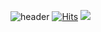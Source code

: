 ![header](https://capsule-render.vercel.app/api?type=waving&&color=gradient&height=300&section=header&text=WELCOME%20&fontSize=90&desc=HoonJae%20GitHub%20Profile%20&fontAlign=70&descAlign=83&descAlignY=65&animation=fadeIn)
[![Hits](https://hits.seeyoufarm.com/api/count/incr/badge.svg?url=https%3A%2F%2Fgithub.com%2Frlagnswo0505%2Frlagnswo0505&count_bg=%2371AA46&title_bg=%23555555&icon=&icon_color=%23FFC73E&title=hits&edge_flat=false)](https://hits.seeyoufarm.com)
<img src="https://img.shields.io/badge/HTML-#E34F26?style=for-the-badge&logo=html5&logoColor=black">
<!--
**rlagnswo0505/rlagnswo0505** is a ✨ _special_ ✨ repository because its `README.md` (this file) appears on your GitHub profile.

Here are some ideas to get you started:

- 🔭 I’m currently working on ...
- 🌱 I’m currently learning ...
- 👯 I’m looking to collaborate on ...
- 🤔 I’m looking for help with ...
- 💬 Ask me about ...
- 📫 How to reach me: ...
- 😄 Pronouns: ...
- ⚡ Fun fact: ...
-->
